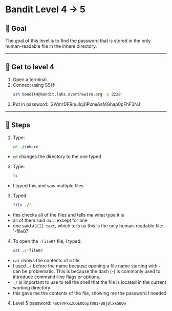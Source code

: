 # Bandit Level 4 → 5

## 🔹 Goal
The goal of this level is to find the password that is stored in the only human-readable file in the inhere directory.

---

## 🔹 Get to level 4
1. Open a terminal.  
2. Connect using SSH:  
   ```bash
   ssh bandit4@bandit.labs.overthewire.org -p 2220
3. Put in password:
   `2WmrDFRmJIq3IPxneAaMGhap0pFhF3NJ'
---

## 🔹 Steps
1. Type:
   ```bash
   cd ./inhere
  * `cd` changes the directory to the one typed
2. Type:
   ```bash
   ls
* I typed this and saw multiple files

3. Typed:
   ```bash
   file ./*
* this checks all of the files and tells me what type it is
* all of them said `data` except for one
* one said `ASCII text`, which tells us this is the only human-readable file: `-file07'

4. To open the `-file07` file, I typed:
    ```bash
    cat ./-file07
  * `cat` shows the contents of a file
  * I used `./` before the name because opening a file name starting with `-` can be problematic. This is because the dash (-) is commonly used to introduce command-line flags or options.
  * `./` is important to use to tell the shell that the file is located in the current working directory
  * this gave me the contents of the file, showing me the password I needed
4. Level 5 password:
`4oQYVPkxZOOEOO5pTW81FB8j8lxXGUQw`
